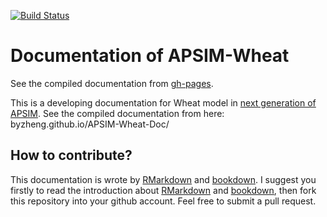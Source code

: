 
[![Build Status](https://travis-ci.org/byzheng/APSIM-Wheat-Doc.svg?branch=master)](https://travis-ci.org/byzheng/APSIM-Wheat-Doc)



# Documentation of APSIM-Wheat

See the compiled documentation from [gh-pages](http://byzheng.github.io/APSIM-Wheat-Doc).



This is a developing documentation for Wheat model in [next generation of APSIM](https://github.com/APSIMInitiative/ApsimX). See the compiled documentation from here: byzheng.github.io/APSIM-Wheat-Doc/

## How to contribute?

This documentation is wrote by [RMarkdown](rmarkdown.rstudio.com) and [bookdown](bookdown.org). I suggest you firstly to read the introduction about [RMarkdown](rmarkdown.rstudio.com) and [bookdown](bookdown.org), then fork this repository into your github account. Feel free to submit a pull request. 
